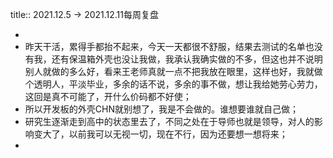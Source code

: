 title:: 2021.12.5 -> 2021.12.11每周复盘

-
- 昨天干活，累得手都抬不起来，今天一天都很不舒服，结果去测试的名单也没有我，还有保温箱外壳也没让我做，我承认我确实做的不多，但这也并不说明别人就做的多么好，看来王老师真就一点不把我放在眼里，这样也好，我就做个透明人，平淡毕业，多余的话不说，多余的事不做，想让我给她劳心劳力，这回是真不可能了，开什么价码都不好使；
- 所以开发板的外壳CHN就别想了，我是不会做的。谁想要谁就自己做；
- 研究生逐渐走到高中的状态里去了，不同之处在于导师也就是领导，对人的影响变大了，以前我可以无视一切，现在不行，因为还要想一想将来；
-